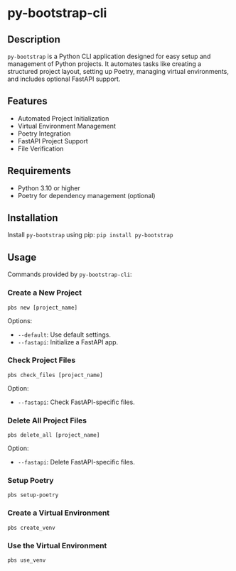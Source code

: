 # py-bootstrap-cli 

## Description
`py-bootstrap` is a Python CLI application designed for easy setup and management of Python projects. It automates tasks like creating a structured project layout, setting up Poetry, managing virtual environments, and includes optional FastAPI support.

## Features
- Automated Project Initialization
- Virtual Environment Management
- Poetry Integration
- FastAPI Project Support
- File Verification

## Requirements
- Python 3.10 or higher
- Poetry for dependency management (optional)

## Installation
Install `py-bootstrap` using pip: `pip install py-bootstrap`


## Usage
Commands provided by `py-bootstrap-cli`:

### Create a New Project
`pbs new [project_name]`

Options:
- `--default`: Use default settings.
- `--fastapi`: Initialize a FastAPI app.

### Check Project Files
`pbs check_files [project_name]`

Option:
- `--fastapi`: Check FastAPI-specific files.

### Delete All Project Files
`pbs delete_all [project_name]`

Option:
- `--fastapi`: Delete FastAPI-specific files.

### Setup Poetry
`pbs setup-poetry`


### Create a Virtual Environment
`pbs create_venv`


### Use the Virtual Environment
`pbs use_venv`


